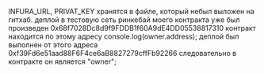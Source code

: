 INFURA_URL, PRIVAT_KEY хранятся в файле, который небыл выложен на гитхаб.
деплой в тестовую сеть ринкебай моего контракта уже был произведен
0x68f7028Dc8d9f9FDDB1f60A9dE4DD05538817310 контракт находится по этому адресу
console.log(owner.address);
деплой был выполнен от этого адреса 0xf39Fd6e51aad88F6F4ce6aB8827279cffFb92266
следовательно в контракте он является "owner";
